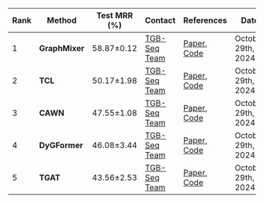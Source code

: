 |Rank|Method|Test MRR (%)|Contact|References|Date|
|--|--|--|--|--|--|
|1|**GraphMixer**|58.87±0.12|[TGB-Seq Team](yilu@ruc.edu.cn)|[Paper](https://openreview.net/forum?id=ayPPc0SyLv1), [Code](N/A)|October 29th, 2024|
|2|**TCL**|50.17±1.98|[TGB-Seq Team](yilu@ruc.edu.cn)|[Paper](https://arxiv.org/abs/2105.07944), [Code](N/A)|October 29th, 2024|
|3|**CAWN**|47.55±1.08|[TGB-Seq Team](yilu@ruc.edu.cn)|[Paper](http://snap.stanford.edu/caw/), [Code](N/A)|October 29th, 2024|
|4|**DyGFormer**|46.08±3.44|[TGB-Seq Team](yilu@ruc.edu.cn)|[Paper](https://arxiv.org/abs/2303.13047), [Code](N/A)|October 29th, 2024|
|5|**TGAT**|43.56±2.53|[TGB-Seq Team](yilu@ruc.edu.cn)|[Paper](https://arxiv.org/pdf/2002.07962), [Code](N/A)|October 29th, 2024|
